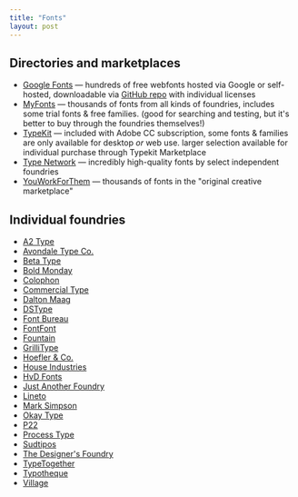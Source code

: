 ```yaml
---
title: "Fonts"
layout: post
---
```


## Directories and marketplaces
- [Google Fonts](https://fonts.google.com/) — hundreds of free webfonts hosted via Google or self-hosted, downloadable via [GitHub repo](https://github.com/google/fonts) with individual licenses
- [MyFonts](http://myfonts.com) — thousands of fonts from all kinds of foundries, includes some trial fonts & free families. (good for searching and testing, but it's better to buy through the foundries themselves!)
- [TypeKit](https://typekit.com/) — included with Adobe CC subscription, some fonts & families are only available for desktop _or_ web use. larger selection available for individual purchase through Typekit Marketplace
- [Type Network](http://www.typenetwork.com/) — incredibly high-quality fonts by select independent foundries
- [YouWorkForThem](https://www.youworkforthem.com/fonts/) — thousands of fonts in the "original creative marketplace"

##  Individual foundries
- [A2 Type](http://www.a2-type.co.uk/)
- [Avondale Type Co.](https://avondaletypeco.com/)
- [Beta Type](http://betatype.com/)
- [Bold Monday](https://www.boldmonday.com/)
- [Colophon](http://www.colophon-foundry.org/)
- [Commercial Type](https://commercialtype.com/)
- [Dalton Maag](https://www.daltonmaag.com/)
- [DSType](http://www.dstype.com/)
- [Font Bureau](http://fontbureau.typenetwork.com/)
- [FontFont](https://www.fontfont.com/)
- [Fountain](http://www.fountaintype.com/)
- [GrilliType](https://www.grillitype.com/)
- [Hoefler & Co.](http://www.typography.com/)
- [House Industries](http://www.houseind.com/)
- [HvD Fonts](http://www.hvdfonts.com/)
- [Just Another Foundry](http://justanotherfoundry.com/)
- [Lineto](https://lineto.com/)
- [Mark Simpson](http://www.marksimpson.com/)
- [Okay Type](https://okaytype.com/)
- [P22](https://www.p22.com/)
- [Process Type](https://processtypefoundry.com/fonts/)
- [Sudtipos](http://www.sudtipos.com/)
- [The Designer's Foundry](http://thedesignersfoundry.com)
- [TypeTogether](http://www.type-together.com/)
- [Typotheque](https://www.typotheque.com/)
- [Village](https://vllg.com/)
